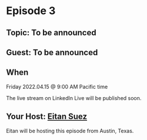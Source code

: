 # Episode 3

## Topic:  To be announced

## Guest: To be announced

## When

Friday 2022.04.15 @ 9:00 AM Pacific time

The live stream on LinkedIn Live will be published soon.
## Your Host: [Eitan Suez](https://www.linkedin.com/in/eitan-suez-2336b26/)

Eitan will be hosting this episode from Austin, Texas.
